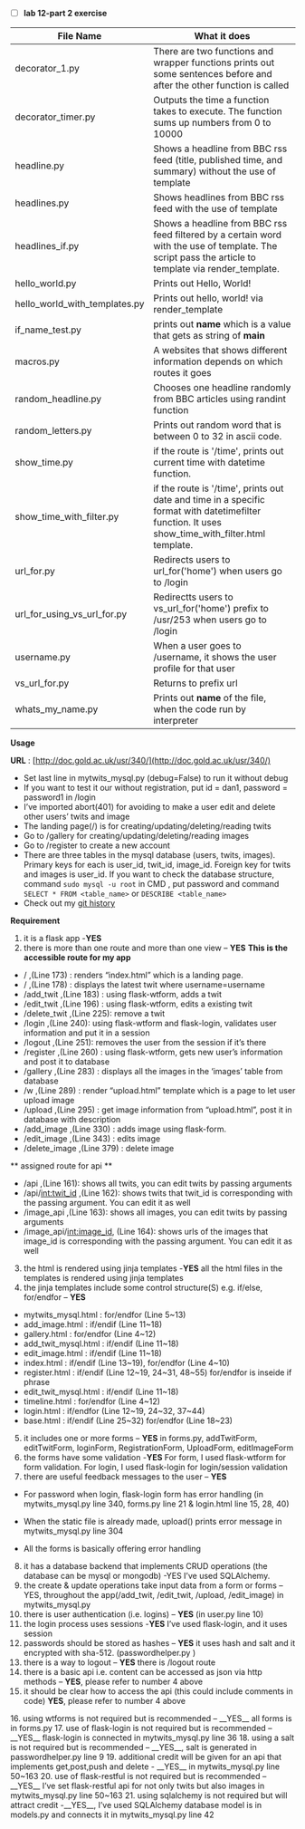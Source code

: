 * [ ]  **lab 12-part 2 exercise**

| File Name | What it does |
| ------ | ------ |
| decorator_1.py | There are two functions and wrapper functions prints out some sentences before and after the other function is called |
| decorator_timer.py |Outputs the time a function takes to execute. The function sums up numbers from 0 to 10000| 
| headline.py | Shows a headline from BBC rss feed (title, published time, and summary) without the use of template |
| headlines.py | Shows headlines from BBC rss feed with the use of template|
| headlines_if.py | Shows a headline from BBC rss feed filtered by a certain word with the use of template. The script pass the article to template via render_template.| 
| hello_world.py | Prints out Hello, World! |
| hello_world_with_templates.py | Prints out hello, world! via render_template  |
| if_name_test.py | prints out __name__ which is a value that gets as string of  __main__ | 
| macros.py | A websites that shows different information depends on which routes it goes |
| random_headline.py | Chooses one headline randomly from BBC articles using randint function |
| random_letters.py | Prints out random word that is between 0 to 32 in ascii code. | 
| show_time.py | if the route is '/time', prints out current time with datetime function. | 
| show_time_with_filter.py | if the route is '/time', prints out date and time in a specific format with datetimefilter function. It uses show_time_with_filter.html template. | 
| url_for.py | Redirects users to url_for('home') when users go to /login | 
| url_for_using_vs_url_for.py | Redirectts users to vs_url_for('home') prefix to /usr/253 when users go to /login | 
| username.py | When a user goes to /username, it shows the user profile for that user| 
| vs_url_for.py | Returns to prefix url |
| whats_my_name.py | Prints out __name__ of the file, when the code run by interpreter | 

**Usage**


   **URL** : [http://doc.gold.ac.uk/usr/340/](http://doc.gold.ac.uk/usr/340/)
* Set last line in mytwits_mysql.py (debug=False) to run it without debug
* If you want to test it our without registration, put id = dan1, password = password1 in /login 
* I’ve imported abort(401) for avoiding to make a user edit and delete other users’ twits and image
* The landing page(/) is for creating/updating/deleting/reading twits
* Go to /gallery for creating/updating/deleting/reading images
* Go to /register to create a new account
* There are three tables in the mysql database (users, twits, images). Primary keys for each is user_id, twit_id, image_id. Foreign key for twits and images is user_id. If you want to check the database structure, command `sudo mysql -u root` in CMD , put password and command `SELECT * FROM <table_name>` or `DESCRIBE <table_name>`
* Check out my [git history](https://gitlab.doc.gold.ac.uk/skim037/database-and-the-web-term2/commits/master)

**Requirement**
1.	it is a flask app -__YES__
2.	there is more than one route and more than one view – __YES__
**This is the accessible route for my app**
* / ,(Line 173) : renders “index.html” which is a landing page.
* /<username> ,(Line 178) : displays the latest twit where username=username
* /add_twit ,(Line 183) : using flask-wtform, adds a twit
* /edit_twit ,(Line 196) : using flask-wtform, edits a existing twit
* /delete_twit ,(Line 225): remove a twit
* /login ,(Line 240): using flask-wtform and flask-login, validates user information and put it in a session
* /logout ,(Line 251): removes the user from the session if it’s there
* /register ,(Line 260) : using flask-wtform, gets new user’s information and post it to database
* /gallery ,(Line 283) : displays all the images in the ‘images’ table from database
* /w ,(Line 289) : render “upload.html” template which is a page to let user upload image
* /upload ,(Line 295) : get image information from “upload.html”, post it in database with description
* /add_image ,(Line 330) : adds image using flask-form. 
* /edit_image ,(Line 343) : edits image 
* /delete_image ,(Line 379) : delete image

** assigned route for api **
* /api ,(Line 161): shows all twits, you can edit twits by passing arguments
* /api/<int:twit_id> ,(Line 162): shows twits that twit_id is corresponding with the passing argument. You can edit it as well
* /image_api ,(Line 163): shows all images, you can edit twits by passing arguments
* /image_api/<int:image_id>, (Line 164): shows urls of the images that image_id is corresponding with the passing argument. You can edit it as well

3.	the html is rendered using jinja templates -__YES__
all the html files in the templates is rendered using jinja templates
4.	the jinja templates include some control structure(S) e.g. if/else, for/endfor – __YES__
* mytwits_mysql.html : for/endfor (Line 5~13)
* add_image.html : if/endif (Line 11~18)
* gallery.html : for/endfor (Line 4~12)
* add_twit_mysql.html : if/endif (Line 11~18)
* edit_image.html : if/endif (Line 11~18)
* index.html : if/endif (Line 13~19), for/endfor (Line 4~10)
* register.html : if/endif (Line 12~19, 24~31, 48~55) for/endfor is inseide if phrase
* edit_twit_mysql.html : if/endif (Line 11~18)
* timeline.html : for/endfor (Line 4~12)
* login.html : if/endfor (Line 12~19, 24~32, 37~44)
* base.html : if/endif (Line 25~32) for/endfor (Line 18~23)

5.	it includes one or more forms – __YES__
in forms.py, addTwitForm, editTwitForm, loginForm, RegistrationForm, UploadForm, editImageForm
6.	the forms have some validation -__YES__
For form, I used flask-wtform for form validation.
For login, I used flask-login for login/session validation
7.	there are useful feedback messages to the user – __YES__
* For password when login, flask-login form has error handling (in mytwits_mysql.py line 340, forms.py line 21 & login.html line 15, 28, 40) 

*  When the static file is already made, upload() prints error message in mytwits_mysql.py line 304
*  All the forms is basically offering error handling

8.	it has a database backend that implements CRUD operations (the database can be mysql or mongodb) -YES I’ve used SQLAlchemy.
9.	the create & update operations take input data from a form or forms – YES, throughout the app(/add_twit, /edit_twit, /upload, /edit_image) in mytwits_mysql.py
10.	there is user authentication (i.e. logins) – __YES__ (in user.py line 10)
11.	the login process uses sessions -__YES__ I’ve used flask-login, and it uses session
12.	passwords should be stored as hashes – __YES__ it uses hash and salt and it encrypted with sha-512. (passwordhelper.py )
13.	there is a way to logout – __YES__ there is /logout route
14.	there is a basic api i.e. content can be accessed as json via http methods – __YES__, please refer to number 4 above
15.	it should be clear how to access the api (this could include comments in code) __YES__, please refer to number 4 above
<extensions>
16.	using wtforms is not required but is recommended – __YES__ all forms is in forms.py
17.	use of flask-login is not required but is recommended – __YES__ flask-login is connected in mytwits_mysql.py line 36
18.	using a salt is not required but is recommended – __YES__, salt is generated in passwordhelper.py line 9
19.	additional credit will be given for an api that implements get,post,push and delete - __YES__ in mytwits_mysql.py line 50~163
20.	use of flask-restful is not required but is recommended – __YES__ I’ve set flask-restful api for not only twits but also images in mytwits_mysql.py line 50~163
21.	using sqlalchemy is not required but will attract credit -__YES__, I’ve used SQLAlchemy database model is in models.py and connects it in mytwits_mysql.py line 42


